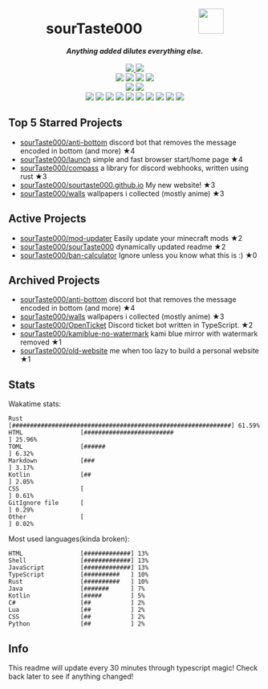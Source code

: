 <!-- deno-fmt-ignore-file -->
<h1 align="center">sourTaste000&emsp;&emsp;&emsp;&emsp;<img src="https://avatars.githubusercontent.com/u/47074495" width="50px"></h1>
<div align="center">
  <b><i>Anything added dilutes everything else.</i></b>
  <br />
  <br />
  <a href="https://heartbeat.sourtaste000.dev">
    <img src="https://img.shields.io/badge/dynamic/json?color=ffcee0&label=Last%20seen&query=last_beat_formatted&suffix=%20ago&url=https%3A%2F%2Fheartbeat.sourtaste000.dev%2Fapi%2Fstats" />
  </a>
  <img src="https://img.shields.io/badge/Discord-sourTaste000%232391-ffc9e5?labelColor=4c566a&logo=Discord" />
  <br />
  <img src="https://img.shields.io/badge/-Vim-%23ffd3da?logo=Vim&labelColor=4c566a" />
  <img src="https://img.shields.io/badge/-CLion-%23ffaaea?logo=CLion&labelColor=4c566a" />
  <img src="https://img.shields.io/badge/-IntellJ IDEA-%23e9d3d0?logo=IntelliJIDEA&labelColor=4c566a" />
  <img src="https://img.shields.io/badge/-Visual Studio Code-%23f4d3d5?logo=VisualStudioCode&labelColor=4c566a" />
  <br />
  <img src="https://img.shields.io/badge/-macOS-%23ffbeef?logo=macOS&labelColor=4c566a" />
  <img src="https://img.shields.io/badge/-Linux-%23f69ee1?logo=Linux&labelColor=4c566a" />
  <br />
<img src="https://img.shields.io/badge/-TypeScript-e8e8e4" />
<img src="https://img.shields.io/badge/-HTML-ece4db" />
<img src="https://img.shields.io/badge/-Rust-fec89a" />
<img src="https://img.shields.io/badge/-other-ffd7ba" />
<img src="https://img.shields.io/badge/-Shell-fec5bb" />
<img src="https://img.shields.io/badge/-Kotlin-d8e2dc" />
<img src="https://img.shields.io/badge/-Java-ffe5d9" />
<img src="https://img.shields.io/badge/-Swift-f8edeb" />
<img src="https://img.shields.io/badge/-JavaScript-fcd5ce" />
<img src="https://img.shields.io/badge/-CSS-fae1dd" />
  <br />
</div>

## Top 5 Starred Projects

- [sourTaste000/anti-bottom](https://github.com/sourTaste000/anti-bottom) discord bot that removes the message encoded in bottom (and more) ★4
- [sourTaste000/launch](https://github.com/sourTaste000/launch) simple and fast browser start/home page ★4
- [sourTaste000/compass](https://github.com/sourTaste000/compass) a library for discord webhooks, written using rust ★3
- [sourTaste000/sourtaste000.github.io](https://github.com/sourTaste000/sourtaste000.github.io) My new website! ★3
- [sourTaste000/walls](https://github.com/sourTaste000/walls) wallpapers i collected (mostly anime) ★3

## Active Projects

- [sourTaste000/mod-updater](https://github.com/sourTaste000/mod-updater) Easily update your minecraft mods ★2
- [sourTaste000/sourTaste000](https://github.com/sourTaste000/sourTaste000) dynamically updated readme ★2
- [sourTaste000/ban-calculator](https://github.com/sourTaste000/ban-calculator) Ignore unless you know what this is :) ★0

## Archived Projects

- [sourTaste000/anti-bottom](https://github.com/sourTaste000/anti-bottom) discord bot that removes the message encoded in bottom (and more) ★4
- [sourTaste000/walls](https://github.com/sourTaste000/walls) wallpapers i collected (mostly anime) ★3
- [sourTaste000/OpenTicket](https://github.com/sourTaste000/OpenTicket) Discord ticket bot written in TypeScript. ★2
- [sourTaste000/kamiblue-no-watermark](https://github.com/sourTaste000/kamiblue-no-watermark) kami blue mirror with watermark removed ★1
- [sourTaste000/old-website](https://github.com/sourTaste000/old-website) me when too lazy to build a personal website ★1

## Stats

Wakatime stats:
```
Rust                [#############################################################] 61.59%
HTML                [#########################                                   ] 25.96%
TOML                [######                                                      ] 6.32%
Markdown            [###                                                         ] 3.17%
Kotlin              [##                                                          ] 2.05%
CSS                 [                                                            ] 0.61%
GitIgnore file      [                                                            ] 0.29%
Other               [                                                            ] 0.02%
```

Most used languages(kinda broken):
```
HTML                [#############] 13%
Shell               [#############] 13%
JavaScript          [#############] 13%
TypeScript          [##########   ] 10%
Rust                [##########   ] 10%
Java                [#######      ] 7%
Kotlin              [#####        ] 5%
C#                  [##           ] 2%
Lua                 [##           ] 2%
CSS                 [##           ] 2%
Python              [##           ] 2%
```

## Info

This readme will update every 30 minutes through typescript magic! Check back later to see if anything changed!
